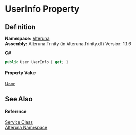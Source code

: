 # UserInfo Property




## Definition
**Namespace:** <a href="N_Alteruna">Alteruna</a>  
**Assembly:** Alteruna.Trinity (in Alteruna.Trinity.dll) Version: 1.1.6

**C#**
``` C#
public User UserInfo { get; }
```



#### Property Value
<a href="T_Alteruna_User">User</a>

## See Also


#### Reference
<a href="T_Alteruna_Service">Service Class</a>  
<a href="N_Alteruna">Alteruna Namespace</a>  
